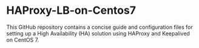 # HAProxy-LB-on-Centos7
This GitHub repository contains a concise guide and configuration files for setting up a High Availability (HA) solution using HAProxy and Keepalived on CentOS 7.

